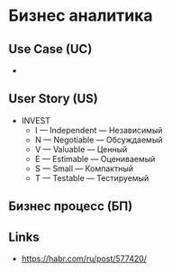 # Бизнес аналитика

## Use Case (UC)
-

## User Story (US)
- INVEST
  - I — Independent — Независимый
  - N — Negotiable — Обсуждаемый
  - V — Valuable — Ценный
  - E — Estimable — Оцениваемый
  - S — Small — Компактный
  - T — Testable — Тестируемый   

## Бизнес процесс (БП)
## Links
- https://habr.com/ru/post/577420/
